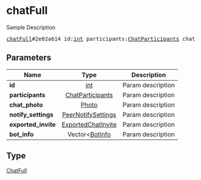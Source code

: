 # chatFull

Sample Description

<pre>
<a href="../constructor/chatFull.md">chatFull</a>#2e02a614 id:<a href="../type/int.md">int</a> participants:<a href="../type/ChatParticipants.md">ChatParticipants</a> chat_photo:<a href="../type/Photo.md">Photo</a> notify_settings:<a href="../type/PeerNotifySettings.md">PeerNotifySettings</a> exported_invite:<a href="../type/ExportedChatInvite.md">ExportedChatInvite</a> bot_info:Vector&lt;<a href="../type/BotInfo.md">BotInfo</a>&gt; = <a href="../type/ChatFull.md">ChatFull</a>;
</pre>

## Parameters

| Name | Type | Description |
|------|:----:|-------------|
| **id** | [int](../type/int.md) | Param description |
| **participants** | [ChatParticipants](../type/ChatParticipants.md) | Param description |
| **chat_photo** | [Photo](../type/Photo.md) | Param description |
| **notify_settings** | [PeerNotifySettings](../type/PeerNotifySettings.md) | Param description |
| **exported_invite** | [ExportedChatInvite](../type/ExportedChatInvite.md) | Param description |
| **bot_info** | Vector<[BotInfo](../type/BotInfo.md) | Param description |

## Type

[ChatFull](../type/ChatFull.md)

